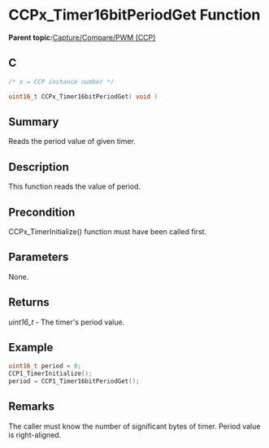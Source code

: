 # CCPx\_Timer16bitPeriodGet Function

**Parent topic:**[Capture/Compare/PWM \(CCP\)](GUID-615BEA57-7216-4351-87D8-94C8B0BF6E7D.md)

## C

```c
/* x = CCP instance number */

uint16_t CCPx_Timer16bitPeriodGet( void )
```

## Summary

Reads the period value of given timer.

## Description

This function reads the value of period.

## Precondition

CCPx\_TimerInitialize\(\) function must have been called first.

## Parameters

None.

## Returns

*uint16\_t* - The timer's period value.

## Example

```c
uint16_t period = 0;
CCP1_TimerInitialize();
period = CCP1_Timer16bitPeriodGet();
```

## Remarks

The caller must know the number of significant bytes of timer. Period value is right-aligned.

